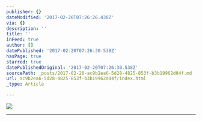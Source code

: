 ```yaml
---
publisher: {}
dateModified: '2017-02-20T07:26:26.438Z'
via: {}
description: ''
title: ''
inFeed: true
author: []
datePublished: '2017-02-20T07:26:30.538Z'
hasPage: true
starred: true
datePublishedOriginal: '2017-02-20T07:26:30.538Z'
sourcePath: _posts/2017-02-20-ac9b2ea6-5d28-4825-853f-b3b19962d04f.md
url: ac9b2ea6-5d28-4825-853f-b3b19962d04f/index.html
_type: Article

---
```

![](https://the-grid-user-content.s3-us-west-2.amazonaws.com/aecff4ea-41c9-44e4-9c94-5df69d299a8f.jpg)

---